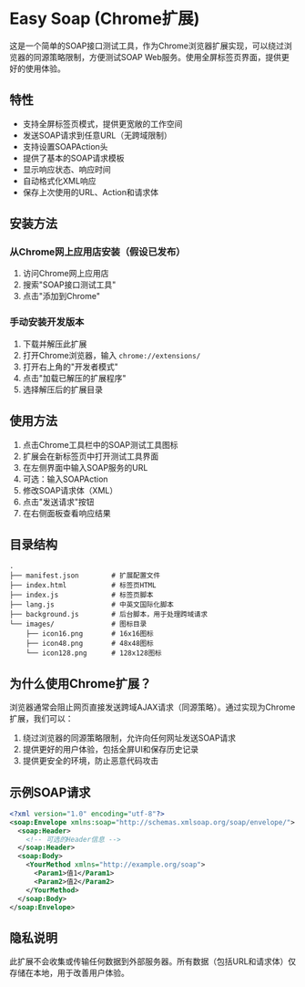 # Easy Soap (Chrome扩展)

这是一个简单的SOAP接口测试工具，作为Chrome浏览器扩展实现，可以绕过浏览器的同源策略限制，方便测试SOAP Web服务。使用全屏标签页界面，提供更好的使用体验。

## 特性

- 支持全屏标签页模式，提供更宽敞的工作空间
- 发送SOAP请求到任意URL（无跨域限制）
- 支持设置SOAPAction头
- 提供了基本的SOAP请求模板
- 显示响应状态、响应时间
- 自动格式化XML响应
- 保存上次使用的URL、Action和请求体

## 安装方法

### 从Chrome网上应用店安装（假设已发布）
1. 访问Chrome网上应用店
2. 搜索"SOAP接口测试工具"
3. 点击"添加到Chrome"

### 手动安装开发版本
1. 下载并解压此扩展
2. 打开Chrome浏览器，输入 `chrome://extensions/`
3. 打开右上角的"开发者模式"
4. 点击"加载已解压的扩展程序"
5. 选择解压后的扩展目录

## 使用方法

1. 点击Chrome工具栏中的SOAP测试工具图标
2. 扩展会在新标签页中打开测试工具界面
3. 在左侧界面中输入SOAP服务的URL
4. 可选：输入SOAPAction
5. 修改SOAP请求体（XML）
6. 点击"发送请求"按钮
7. 在右侧面板查看响应结果

## 目录结构
```
.
├── manifest.json        # 扩展配置文件
├── index.html           # 标签页HTML
├── index.js             # 标签页脚本
├── lang.js              # 中英文国际化脚本
├── background.js        # 后台脚本，用于处理跨域请求
└── images/              # 图标目录
    ├── icon16.png       # 16x16图标
    ├── icon48.png       # 48x48图标
    └── icon128.png      # 128x128图标
```

## 为什么使用Chrome扩展？

浏览器通常会阻止网页直接发送跨域AJAX请求（同源策略）。通过实现为Chrome扩展，我们可以：

1. 绕过浏览器的同源策略限制，允许向任何网址发送SOAP请求
2. 提供更好的用户体验，包括全屏UI和保存历史记录
3. 提供更安全的环境，防止恶意代码攻击

## 示例SOAP请求

```xml
<?xml version="1.0" encoding="utf-8"?>
<soap:Envelope xmlns:soap="http://schemas.xmlsoap.org/soap/envelope/">
  <soap:Header>
    <!-- 可选的Header信息 -->
  </soap:Header>
  <soap:Body>
    <YourMethod xmlns="http://example.org/soap">
      <Param1>值1</Param1>
      <Param2>值2</Param2>
    </YourMethod>
  </soap:Body>
</soap:Envelope>
```

## 隐私说明

此扩展不会收集或传输任何数据到外部服务器。所有数据（包括URL和请求体）仅存储在本地，用于改善用户体验。 